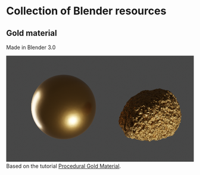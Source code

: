 # Collection of Blender resources

## Gold material  
Made in Blender 3.0  

![Gold material](/Gold_material.png)  
Based on the tutorial [Procedural Gold Material](https://www.youtube.com/watch?v=XXZtuPVTU6o).
